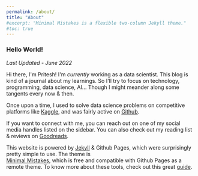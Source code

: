 ```yaml
---
permalink: /about/
title: "About"
#excerpt: "Minimal Mistakes is a flexible two-column Jekyll theme."
#toc: true
---
```


### Hello World!

_Last Updated - June 2022_


Hi there, I'm Pritesh!
I'm _currently_ working as a data scientist. This blog is kind of a journal about my learnings.
So I'll try to focus on technology, programming, data science, AI...
Though I might meander along some tangents every now & then.


Once upon a time, I used to solve data science problems on 
competitive platforms like <a href="https://www.kaggle.com/priteshshrivastava">Kaggle</a>, and was fairly active on <a href="https://github.com/pritesh-shrivastava">Github</a>.

If you want to connect with me, you can reach out on one of my social media handles listed on the sidebar. 
You can also check out my reading list & reviews on <a href="https://www.goodreads.com/user/show/23475269-pritesh-shrivastava">Goodreads</a>.


This website is powered by <a href="http://jekyllrb.com">Jekyll</a> & Github Pages, 
which were surprisingly pretty simple to use. The theme is  
<a href="https://mmistakes.github.io/minimal-mistakes/">Minimal Mistakes</a>, which is free and compatible with Github Pages as a remote theme. To know more about these tools, check out this great 
<a href="http://jmcglone.com/guides/github-pages/">guide</a>.


